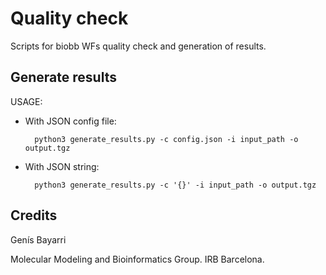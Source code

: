 # Quality check

Scripts for biobb WFs quality check and generation of results.

## Generate results

USAGE:

* With JSON config file:


        python3 generate_results.py -c config.json -i input_path -o output.tgz


* With JSON string:


        python3 generate_results.py -c '{}' -i input_path -o output.tgz

## Credits

Genís Bayarri

Molecular Modeling and Bioinformatics Group. IRB Barcelona.